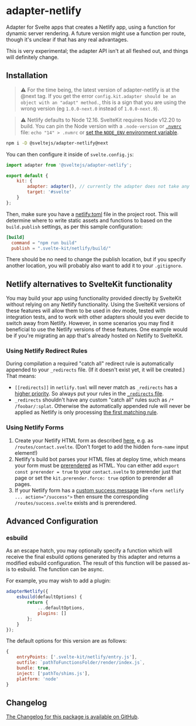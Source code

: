 # adapter-netlify

Adapter for Svelte apps that creates a Netlify app, using a function for dynamic server rendering. A future version might use a function per route, though it's unclear if that has any real advantages.

This is very experimental; the adapter API isn't at all fleshed out, and things will definitely change.

## Installation

> ⚠️ For the time being, the latest version of adapter-netlify is at the @next tag. If you get the error `config.kit.adapter should be an object with an "adapt" method.`, this is a sign that you are using the wrong version (eg `1.0.0-next.0` instead of `1.0.0-next.9`).

> ⚠️ Netlify defaults to Node 12.16. SvelteKit requires Node v12.20 to build. You can pin the Node version with a `.node-version` or [`.nvmrc`](https://github.com/nvm-sh/nvm#nvmrc) file: `echo "14" > .nvmrc` or [set the `NODE_ENV` environment variable](https://docs.netlify.com/configure-builds/manage-dependencies/#node-js-and-javascript).

```bash
npm i -D @sveltejs/adapter-netlify@next
```

You can then configure it inside of `svelte.config.js`:

```js
import adapter from '@sveltejs/adapter-netlify';

export default {
	kit: {
		adapter: adapter(), // currently the adapter does not take any options
		target: '#svelte'
	}
};
```

Then, make sure you have a [netlify.toml](https://docs.netlify.com/configure-builds/file-based-configuration) file in the project root. This will determine where to write static assets and functions to based on the `build.publish` settings, as per this sample configuration:

```toml
[build]
  command = "npm run build"
  publish = ".svelte-kit/netlify/build/"
```

There should be no need to change the publish location, but if you specify another location, you will probably also want to add it to your `.gitignore`.

## Netlify alternatives to SvelteKit functionality

You may build your app using functionality provided directly by SvelteKit without relying on any Netlify functionality. Using the SvelteKit versions of these features will allow them to be used in dev mode, tested with integration tests, and to work with other adapters should you ever decide to switch away from Netlify. However, in some scenarios you may find it beneficial to use the Netlify versions of these features. One example would be if you're migrating an app that's already hosted on Netlify to SvelteKit.

### Using Netlify Redirect Rules

During compilation a required "catch all" redirect rule is automatically appended to your `_redirects` file. (If it doesn't exist yet, it will be created.) That means:

- `[[redirects]]` in `netlify.toml` will never match as `_redirects` has a [higher priority](https://docs.netlify.com/routing/redirects/#rule-processing-order). So always put your rules in the [`_redirects` file](https://docs.netlify.com/routing/redirects/#syntax-for-the-redirects-file).
- `_redirects` shouldn't have any custom "catch all" rules such as `/* /foobar/:splat`. Otherwise the automatically appended rule will never be applied as Netlify is only processing [the first matching rule](https://docs.netlify.com/routing/redirects/#rule-processing-order).

### Using Netlify Forms

1. Create your Netlify HTML form as described [here](https://docs.netlify.com/forms/setup/#html-forms), e.g. as `/routes/contact.svelte`. (Don't forget to add the hidden `form-name` input element!)
2. Netlify's build bot parses your HTML files at deploy time, which means your form must be [prerendered](https://kit.svelte.dev/docs#ssr-and-javascript-prerender) as HTML. You can either add `export const prerender = true` to your `contact.svelte` to prerender just that page or set the `kit.prerender.force: true` option to prerender all pages.
3. If your Netlify form has a [custom success message](https://docs.netlify.com/forms/setup/#success-messages) like `<form netlify ... action="/success">` then ensure the corresponding `/routes/success.svelte` exists and is prerendered.

## Advanced Configuration

### esbuild

As an escape hatch, you may optionally specify a function which will receive the final esbuild options generated by this adapter and returns a modified esbuild configuration. The result of this function will be passed as-is to esbuild. The function can be async.

For example, you may wish to add a plugin:

```js
adapterNetlify({
	esbuild(defaultOptions) {
		return {
			...defaultOptions,
			plugins: []
		};
	}
});
```

The default options for this version are as follows:

```js
{
	entryPoints: ['.svelte-kit/netlify/entry.js'],
	outfile: `pathToFunctionsFolder/render/index.js`,
	bundle: true,
	inject: ['pathTo/shims.js'],
	platform: 'node'
}
```

## Changelog

[The Changelog for this package is available on GitHub](https://github.com/sveltejs/kit/blob/master/packages/adapter-netlify/CHANGELOG.md).
